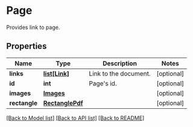 # Page
Provides link to page.

## Properties
Name | Type | Description | Notes
------------ | ------------- | ------------- | -------------
**links** | [**list[Link]**](Link.md) | Link to the document. | [optional] 
**id** | **int** | Page&#39;s id. | [optional] 
**images** | [**Images**](Images.md) |  | [optional] 
**rectangle** | [**RectanglePdf**](RectanglePdf.md) |  | [optional] 

[[Back to Model list]](../README.md#documentation-for-models) [[Back to API list]](../README.md#documentation-for-api-endpoints) [[Back to README]](../README.md)


